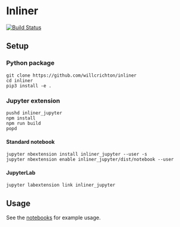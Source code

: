 # Inliner
[![Build Status](https://travis-ci.com/willcrichton/inliner.svg?branch=master)](https://travis-ci.com/willcrichton/inliner)

## Setup

### Python package

```
git clone https://github.com/willcrichton/inliner
cd inliner
pip3 install -e .
```

### Jupyter extension

```
pushd inliner_jupyter
npm install
npm run build
popd
```

#### Standard notebook

```
jupyter nbextension install inliner_jupyter --user -s
jupyter nbextension enable inliner_jupyter/dist/notebook --user
```

#### JupyterLab

```
jupyter labextension link inliner_jupyter
```

## Usage

See the [notebooks](https://github.com/willcrichton/inliner/tree/master/notebooks) for example usage.
